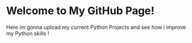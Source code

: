 # Welcome to My GitHub Page!
Here im gonna upload my current Python Projects and see how i improve my Python skills !
